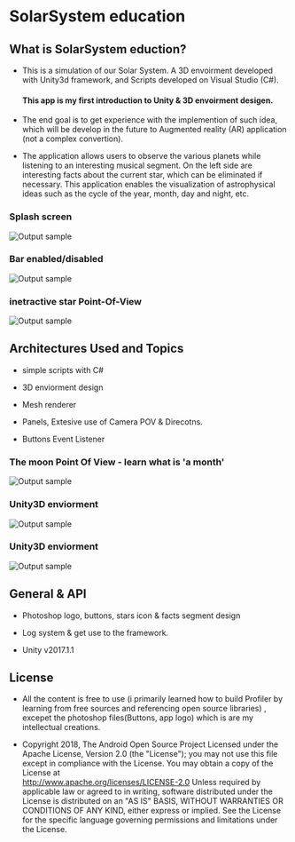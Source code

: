 
# SolarSystem education

## What is SolarSystem eduction?
- This is a simulation of our Solar System. A 3D envoirment developed with Unity3d framework, and Scripts developed on Visual Studio (C#).

   #### This app is my first introduction to Unity & 3D envoirment desigen.
- The end goal is to get experience with the implemention of such idea, which will be develop in the future to Augmented reality (AR) application (not a complex convertion).

- The application allows users to observe the various planets while listening to an interesting musical segment. On the left side are interesting facts about the current star, which can be eliminated if necessary. This application enables the visualization of astrophysical ideas such as the cycle of the year, month, day and night, etc.

### Splash screen
![Output sample](https://github.com/MaorAssayag/Additional-Apps-Projects/blob/master/Unity/SolarSystem%20education/Screenshots/gifs/splash_gif.gif)

### Bar enabled/disabled
![Output sample](https://github.com/MaorAssayag/Additional-Apps-Projects/blob/master/Unity/SolarSystem%20education/Screenshots/gifs/bar_gif.gif)

### inetractive star Point-Of-View 
![Output sample](https://github.com/MaorAssayag/Additional-Apps-Projects/blob/master/Unity/SolarSystem%20education/Screenshots/gifs/planets_gif.gif)


## Architectures Used and Topics 

* simple scripts with C#

* 3D enviorment design

* Mesh renderer

* Panels, Extesive use of Camera POV & Direcotns.

* Buttons Event Listener

### The moon Point Of View - learn what is 'a month' 
![Output sample](https://github.com/MaorAssayag/Additional-Apps-Projects/blob/master/Unity/SolarSystem%20education/Screenshots/gifs/moon_gif.gif)

### Unity3D enviorment 
![Output sample](https://github.com/MaorAssayag/Additional-Apps-Projects/blob/master/Unity/SolarSystem%20education/Screenshots/gifs/env_gif.gif)

### Unity3D enviorment 
![Output sample](https://github.com/MaorAssayag/Additional-Apps-Projects/blob/master/Unity/SolarSystem%20education/Screenshots/gifs/env2_gif.gif)

## General & API 

* Photoshop logo, buttons, stars icon & facts segment design

* Log system & get use to the framework.

* Unity v2017.1.1

## License
* All the content is free to use (i primarily learned how to build Profiler by learning from free sources and referencing open source libraries) , excepet the photoshop files(Buttons, app logo) which is are my intellectual creations.


* Copyright 2018, The Android Open Source Project
Licensed under the Apache License, Version 2.0 (the "License");
you may not use this file except in compliance with the License.
You may obtain a copy of the License at  
                                                                                                                           http://www.apache.org/licenses/LICENSE-2.0
                                                                                                             Unless required by applicable law or agreed to in writing, software distributed under the License is distributed on an "AS IS" BASIS,
WITHOUT WARRANTIES OR CONDITIONS OF ANY KIND, either express or implied.
See the License for the specific language governing permissions and
limitations under the License.

